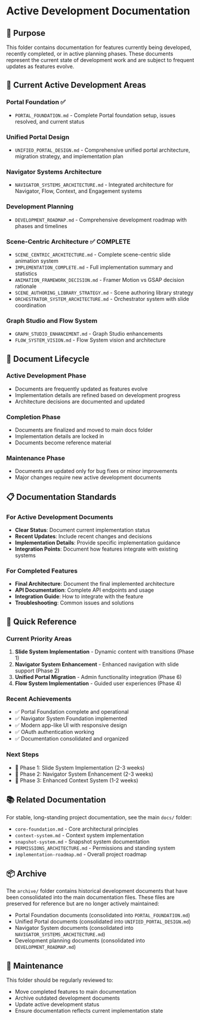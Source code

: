 # Active Development Documentation

## 🎯 **Purpose**

This folder contains documentation for features currently being developed, recently completed, or in active planning phases. These documents represent the current state of development work and are subject to frequent updates as features evolve.

## 📁 **Current Active Development Areas**

### **Portal Foundation** ✅
- `PORTAL_FOUNDATION.md` - Complete Portal foundation setup, issues resolved, and current status

### **Unified Portal Design**
- `UNIFIED_PORTAL_DESIGN.md` - Comprehensive unified portal architecture, migration strategy, and implementation plan

### **Navigator Systems Architecture**
- `NAVIGATOR_SYSTEMS_ARCHITECTURE.md` - Integrated architecture for Navigator, Flow, Context, and Engagement systems

### **Development Planning**
- `DEVELOPMENT_ROADMAP.md` - Comprehensive development roadmap with phases and timelines

### **Scene-Centric Architecture** ✅ **COMPLETE**
- `SCENE_CENTRIC_ARCHITECTURE.md` - Complete scene-centric slide animation system
- `IMPLEMENTATION_COMPLETE.md` - Full implementation summary and statistics
- `ANIMATION_FRAMEWORK_DECISION.md` - Framer Motion vs GSAP decision rationale
- `SCENE_AUTHORING_LIBRARY_STRATEGY.md` - Scene authoring library strategy
- `ORCHESTRATOR_SYSTEM_ARCHITECTURE.md` - Orchestrator system with slide coordination

### **Graph Studio and Flow System**
- `GRAPH_STUDIO_ENHANCEMENT.md` - Graph Studio enhancements
- `FLOW_SYSTEM_VISION.md` - Flow System vision and architecture

## 🔄 **Document Lifecycle**

### **Active Development Phase**
- Documents are frequently updated as features evolve
- Implementation details are refined based on development progress
- Architecture decisions are documented and updated

### **Completion Phase**
- Documents are finalized and moved to main docs folder
- Implementation details are locked in
- Documents become reference material

### **Maintenance Phase**
- Documents are updated only for bug fixes or minor improvements
- Major changes require new active development documents

## 📋 **Documentation Standards**

### **For Active Development Documents**
- **Clear Status**: Document current implementation status
- **Recent Updates**: Include recent changes and decisions
- **Implementation Details**: Provide specific implementation guidance
- **Integration Points**: Document how features integrate with existing systems

### **For Completed Features**
- **Final Architecture**: Document the final implemented architecture
- **API Documentation**: Complete API endpoints and usage
- **Integration Guide**: How to integrate with the feature
- **Troubleshooting**: Common issues and solutions

## 🎯 **Quick Reference**

### **Current Priority Areas**
1. **Slide System Implementation** - Dynamic content with transitions (Phase 1)
2. **Navigator System Enhancement** - Enhanced navigation with slide support (Phase 2)
3. **Unified Portal Migration** - Admin functionality integration (Phase 6)
4. **Flow System Implementation** - Guided user experiences (Phase 4)

### **Recent Achievements**
- ✅ Portal Foundation complete and operational
- ✅ Navigator System Foundation implemented
- ✅ Modern app-like UI with responsive design
- ✅ OAuth authentication working
- ✅ Documentation consolidated and organized

### **Next Steps**
- 🎯 Phase 1: Slide System Implementation (2-3 weeks)
- 🧭 Phase 2: Navigator System Enhancement (2-3 weeks)
- 🎯 Phase 3: Enhanced Context System (1-2 weeks)

## 📚 **Related Documentation**

For stable, long-standing project documentation, see the main `docs/` folder:
- `core-foundation.md` - Core architectural principles
- `context-system.md` - Context system implementation
- `snapshot-system.md` - Snapshot system documentation
- `PERMISSIONS_ARCHITECTURE.md` - Permissions and standing system
- `implementation-roadmap.md` - Overall project roadmap

## 📦 **Archive**

The `archive/` folder contains historical development documents that have been consolidated into the main documentation files. These files are preserved for reference but are no longer actively maintained:

- Portal Foundation documents (consolidated into `PORTAL_FOUNDATION.md`)
- Unified Portal documents (consolidated into `UNIFIED_PORTAL_DESIGN.md`)
- Navigator System documents (consolidated into `NAVIGATOR_SYSTEMS_ARCHITECTURE.md`)
- Development planning documents (consolidated into `DEVELOPMENT_ROADMAP.md`)

## 🔧 **Maintenance**

This folder should be regularly reviewed to:
- Move completed features to main documentation
- Archive outdated development documents
- Update active development status
- Ensure documentation reflects current implementation state
